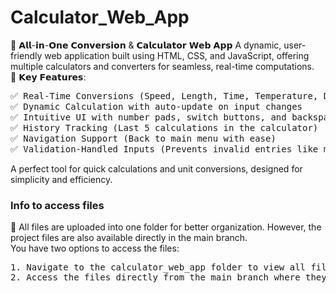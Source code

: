 # Calculator_Web_App
🔹 𝗔𝗹𝗹-𝗶𝗻-𝗢𝗻𝗲 𝗖𝗼𝗻𝘃𝗲𝗿𝘀𝗶𝗼𝗻 & 𝗖𝗮𝗹𝗰𝘂𝗹𝗮𝘁𝗼𝗿 𝗪𝗲𝗯 𝗔𝗽𝗽
A dynamic, user-friendly web application built using HTML, CSS, and JavaScript, offering multiple calculators and converters for seamless, real-time computations.
<br>
🌟 𝗞𝗲𝘆 𝗙𝗲𝗮𝘁𝘂𝗿𝗲𝘀:
<pre>
✅ Real-Time Conversions (Speed, Length, Time, Temperature, Discount)
✅ Dynamic Calculation with auto-update on input changes
✅ Intuitive UI with number pads, switch buttons, and backspace support
✅ History Tracking (Last 5 calculations in the calculator)
✅ Navigation Support (Back to main menu with ease)
✅ Validation-Handled Inputs (Prevents invalid entries like multiple dots)</pre>

A perfect tool for quick calculations and unit conversions, designed for simplicity and efficiency.
<br>
<h3>Info to access files</h3>
🔹 All files are uploaded into one folder for better organization. However, the project files are also available directly in the main branch.<br>
You have two options to access the files:
<pre>
1. Navigate to the calculator_web_app folder to view all files in an organized manner.
2. Access the files directly from the main branch where they are uploaded individually.
</pre>
